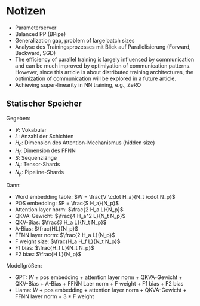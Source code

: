# Notizen

- Parameterserver
- Balanced PP (BPipe)
- Generalization gap, problem of large batch sizes
- Analyse des Trainingsprozesses mit Blick auf Parallelisierung (Forward, Backward, SGD)
- The efficiency of parallel training is largely influenced by communication and can be much improved by optimiyation of communication patterns. However, since this article is about distributed training architectures, the optimization of communication will be explored in a future article.
- Achieving super-linearity in NN training, e.g., ZeRO

## Statischer Speicher

Gegeben: 

- $V$: Vokabular
- $L$: Anzahl der Schichten
- $H_a$: Dimension des Attention-Mechanismus (hidden size)
- $H_f$: Dimension des FFNN
- $S$: Sequenzlänge
- $N_t$: Tensor-Shards
- $N_p$: Pipeline-Shards

Dann: 

- Word embedding table: $W = \frac{V \cdot H_a}{N_t \cdot N_p}$
- POS embedding: $P = \frac{S H_a}{N_p}$
- Attention layer norm: $\frac{2 H_a L}{N_p}$
- QKVA-Gewicht: $\frac{4 H_a^2 L}{N_t N_p}$
- QKV-Bias: $\frac{3 H_a L}{N_t N_p}$
- A-Bias: $\frac{HL}{N_p}$
- FFNN layer norm: $\frac{2 H_a L}{N_p}$
- F weight size: $\frac{H_a H_f L}{N_t N_p}$
- F1 bias: $\frac{H_f L}{N_t N_p}$
- F2 bias: $\frac{H L}{N_p}$

Modellgrößen:

- GPT: $W$ + pos embedding + attention layer norm + QKVA-Gewicht + QKV-Bias + A-Bias + FFNN Laer norm + F weight + F1 bias + F2 bias
- Llama: $W$ + pos embedding + attention layer norm + QKVA-Gewicht + FFNN layer norm + 3  * F weight